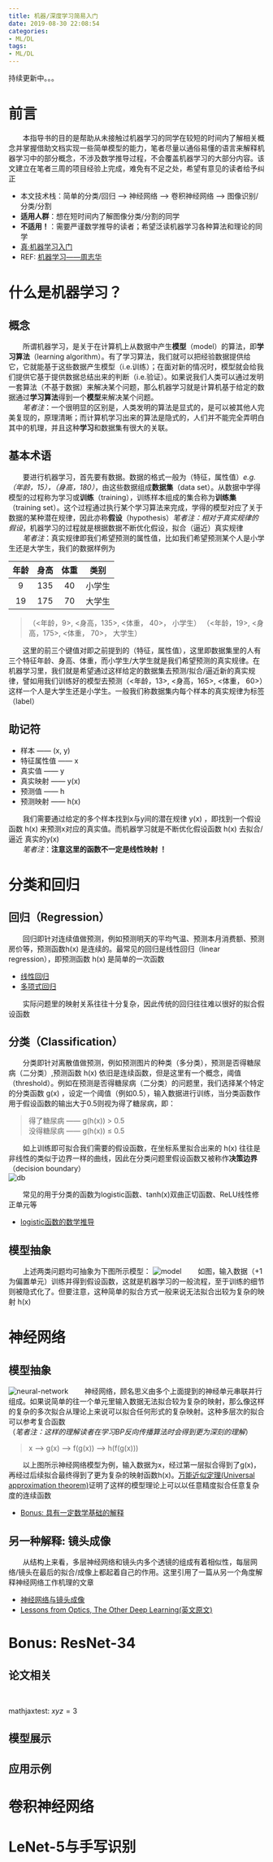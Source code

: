 ```yaml
---
title: 机器/深度学习简易入门
date: 2019-08-30 22:08:54
categories:
- ML/DL
tags:
- ML/DL
---
```

持续更新中。。。
# 前言
&emsp;&emsp;本指导书的目的是帮助从未接触过机器学习的同学在较短的时间内了解相关概念并掌握借助文档实现一些简单模型的能力，笔者尽量以通俗易懂的语言来解释机器学习中的部分概念，不涉及数学推导过程，不会覆盖机器学习的大部分内容。该文建立在笔者三周的项目经验上完成，难免有不足之处，希望有意见的读者给予纠正
* 本文技术栈：简单的分类/回归 ——> 神经网络 ——> 卷积神经网络 ——> 图像识别/分类/分割
* **适用人群**：想在短时间内了解图像分类/分割的同学
* **不适用！**：需要严谨数学推导的读者；希望泛读机器学习各种算法和理论的同学
* [真·机器学习入门](http://www.ai-start.com/)
* REF: [机器学习——周志华](https://www.jianshu.com/p/a50aca402ca6)
# 什么是机器学习？
## 概念
&emsp;&emsp;所谓机器学习，是关于在计算机上从数据中产生**模型**（model）的算法，即**学习算法**（learning algorithm）。有了学习算法，我们就可以把经验数据提供给它，它就能基于这些数据产生模型（i.e.训练）；在面对新的情况时，模型就会给我们提供它基于提供数据总结出来的判断（i.e.验证）。如果说我们人类可以通过发明一套算法（不基于数据）来解决某个问题，那么机器学习就是计算机基于给定的数据通过**学习算法**得到一个**模型**来解决某个问题。<br>
&emsp;&emsp;*笔者注*：一个很明显的区别是，人类发明的算法是显式的，是可以被其他人完美复现的，原理清晰；而计算机学习出来的算法是隐式的，人们并不能完全弄明白其中的机理，并且这种**学习**和数据集有很大的关联。
## 基本术语
&emsp;&emsp;要进行机器学习，首先要有数据。数据的格式一般为（特征，属性值）*e.g. （年龄，15），（身高，180）*，由这些数据组成**数据集**（data set）。从数据中学得模型的过程称为学习或**训练**（training），训练样本组成的集合称为**训练集**（training set）。这个过程通过执行某个学习算法来完成，学得的模型对应了关于数据的某种潜在规律，因此亦称**假设**（hypothesis）*笔者注：相对于真实规律的假设*，机器学习的过程就是根据数据不断优化假设，拟合（逼近）真实规律<br>
&emsp;&emsp;*笔者注*：真实规律即我们希望预测的属性值，比如我们希望预测某个人是小学生还是大学生，我们的数据样例为

| 年龄 | 身高 | 体重 | 类别 |
| :-: | :-: | :-: | :-: |
| 9 | 135 | 40 | 小学生 |
| 19 | 175 | 70 | 大学生 |

> （<年龄，9>, <身高，135>, <体重， 40>， 小学生）
> （<年龄，19>, <身高，175>, <体重， 70>， 大学生）

&emsp;&emsp;这里的前三个键值对即之前提到的（特征，属性值），这里即数据集里的人有三个特征年龄、身高、体重，而小学生/大学生就是我们希望预测的真实规律。在机器学习里，我们就是希望通过这样给定的数据集去预测/拟合/逼近新的真实规律，譬如用我们训练好的模型去预测（<年龄，13>, <身高，165>, <体重， 60>）这样一个人是大学生还是小学生。一般我们称数据集内每个样本的真实规律为标签（label）

## 助记符
* 样本 —— (x, y)
* 特征属性值 —— x
* 真实值 —— y
* 真实映射 —— y(x)
* 预测值 —— h
* 预测映射 —— h(x)<br>

&emsp;&emsp;我们需要通过给定的多个样本找到x与y间的潜在规律 y(x) ，即找到一个假设函数 h(x) 来预测x对应的真实值。而机器学习就是不断优化假设函数 h(x) 去拟合/逼近 真实的y(x)<br>
&emsp;&emsp;*笔者注*：**注意这里的函数不一定是线性映射 ！**

# 分类和回归
## 回归（Regression）
&emsp;&emsp;回归即针对连续值做预测，例如预测明天的平均气温、预测本月消费额、预测房价等，预测函数h(x) 是连续的。最常见的回归是线性回归（linear regression），即预测函数 h(x) 是简单的一次函数
* [线性回归](https://baike.baidu.com/item/%E7%BA%BF%E6%80%A7%E5%9B%9E%E5%BD%92/8190345?fr=aladdin)
* [多项式回归](https://baike.baidu.com/item/%E5%A4%9A%E9%A1%B9%E5%BC%8F%E5%9B%9E%E5%BD%92/21505384?fr=aladdin)<br>

&emsp;&emsp;实际问题里的映射关系往往十分复杂，因此传统的回归往往难以很好的拟合假设函数

## 分类（Classification）
&emsp;&emsp;分类即针对离散值做预测，例如预测图片的种类（多分类），预测是否得糖尿病（二分类）,预测函数 h(x) 依旧是连续函数，但是这里有一个概念，阈值（threshold）。例如在预测是否得糖尿病（二分类）的问题里，我们选择某个特定的分类函数 g(x) ，设定一个阈值（例如0.5），输入数据进行训练，当分类函数作用于假设函数的输出大于0.5则视为得了糖尿病，即：
> 得了糖尿病 —— g(h(x)) > 0.5<br>
> 没得糖尿病 —— g(h(x)) ≤ 0.5

&emsp;&emsp;如上训练即可拟合我们需要的假设函数，在坐标系里拟合出来的 h(x) 往往是非线性的类似于边界一样的曲线，因此在分类问题里假设函数又被称作**决策边界**（decision boundary）<br>
![db](https://www.jianguoyun.com/c/tblv2/UfrtbTY3CTRFyy0zC2fdWYVt2vM_TTqWkQNHMzSbwxcsI58_MWrgr5PybGy2nS1qjofI7lcN/WcO8-wmcCUitMz9UdCS3FQ/l)

&emsp;&emsp;常见的用于分类的函数为logistic函数、tanh(x)双曲正切函数、ReLU线性修正单元等
* [logistic函数的数学推导](https://blog.csdn.net/AriesSurfer/article/details/41310525)

## 模型抽象
&emsp;&emsp;上述两类问题均可抽象为下图所示模型：
![model](https://www.jianguoyun.com/c/tblv2/aTuIN1r8tYXw-TjQNnPdrQ5UFFgyrMVTccbLI901RKbIpnpTGvpZRZDeDYZP5vS5U6ykqEtG/U5sS2VbI7ZBnsrmA0bGp1A/l)
&emsp;&emsp;如图，输入数据（+1为偏置单元）训练并得到假设函数，这就是机器学习的一般流程，至于训练的细节则被隐式化了。但要注意，这种简单的拟合方式一般来说无法拟合出较为复杂的映射 h(x) 

# 神经网络
## 模型抽象
![neural-network](https://www.jianguoyun.com/c/tblv2/RLigLsxzlVUHSHPKZATIjoz-Xi4jyiGQgeW0nBRUf3Glryyb7Zvynv_axQjvhf4aey6Lpj5B/YBZoYj-SX9nbTs0qkX9a3Q/l)
&emsp;&emsp;神经网络，顾名思义由多个上面提到的神经单元串联并行组成。如果说简单的往一个单元里输入数据无法拟合较为复杂的映射，那么像这样的复杂的多次拟合从理论上来说可以拟合任何形式的复杂映射。这种多层次的拟合可以参考复合函数<br>
（*笔者注：这样的理解读者在学习BP反向传播算法时会得到更为深刻的理解*）
> x ——> g(x) ——> f(g(x)) ——> h(f(g(x)))

&emsp;&emsp;以上图所示神经网络模型为例，输入数据为x，经过第一层拟合得到了g(x)，再经过后续拟合最终得到了更为复杂的映射函数h(x)。[万能近似定理(Universal approximation theorem)](https://www.sciencedirect.com/science/article/pii/089360809190009T)证明了这样的模型理论上可以以任意精度拟合任意复杂度的连续函数
* [Bonus: 具有一定数学基础的解释](https://www.cnblogs.com/yeluzi/p/7491619.html)

## 另一种解释: 镜头成像
&emsp;&emsp;从结构上来看，多层神经网络和镜头内多个透镜的组成有着相似性，每层网络/镜头在最后的拟合/成像上都起着自己的作用。这里引用了一篇从另一个角度解释神经网络工作机理的文章
* [神经网络与镜头成像](https://www.zhihu.com/question/263672028/answer/430179912)
* [Lessons from Optics, The Other Deep Learning(英文原文)](http://www.argmin.net/2018/01/25/optics/)

# Bonus: ResNet-34
## 论文相关
&emsp;&emsp;

mathjaxtest: $xyz=3$

## 模型展示

## 应用示例

# 卷积神经网络

# LeNet-5与手写识别